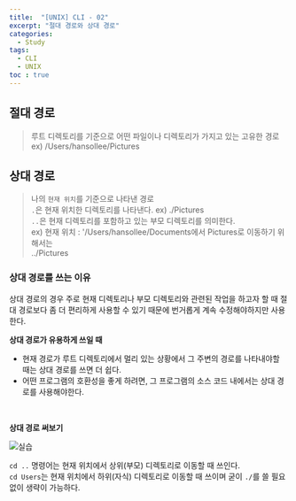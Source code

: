 ```yaml
---
title:  "[UNIX] CLI - 02"
excerpt: "절대 경로와 상대 경로"
categories: 
  - Study
tags: 
  - CLI
  - UNIX
toc : true
---
```


## 절대 경로
> 루트 디렉토리를 기준으로 어떤 파일이나 디렉토리가 가지고 있는 고유한 경로
ex) /Users/hansollee/Pictures

## 상대 경로
> 나의 `현재 위치`를 기준으로 나타낸 경로 <br>
`.`은 현재 위치한 디렉토리를 나타낸다. ex) ./Pictures<br>
`..`은 현재 디렉토리를 포함하고 있는 부모 디렉토리를 의미한다. <br>
ex) 현재 위치 : '/Users/hansollee/Documents에서 Pictures로 이동하기 위해서는<br>
../Pictures

### 상대 경로를 쓰는 이유
상대 경로의 경우 주로 현재 디렉토리나 부모 디렉토리와 관련된 작업을 하고자 할 때 절대 경로보다 좀 더 편리하게 사용할 수 있기 때문에 번거롭게 계속 수정해야하지만 사용한다.

**상대 경로가 유용하게 쓰일 때**
- 현재 경로가 루트 디렉토리에서 멀리 있는 상황에서 그 주변의 경로를 나타내야할 때는 상대 경로를 쓰면 더 쉽다.
- 어떤 프로그램의 호환성을 좋게 하려면, 그 프로그램의 소스 코드 내에서는 상대 경로를 사용해야한다. 

<br>

**상대 경로 써보기**

![실습](https://user-images.githubusercontent.com/70805241/113730395-d1443800-9732-11eb-8baf-a1ccd08639a3.png)

`cd ..` 명령어는 현재 위치에서 상위(부모) 디렉토리로 이동할 때 쓰인다. <br>
`cd Users`는 현재 위치에서 하위(자식) 디렉토리로 이동할 때 쓰이며 굳이 `./`를 쓸 필요 없이 생략이 가능하다.